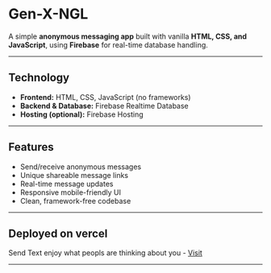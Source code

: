 # Gen-X-NGL 

A simple **anonymous messaging app** built with vanilla **HTML, CSS, and JavaScript**, using **Firebase** for real-time database handling.

---

## Technology 

* **Frontend:** HTML, CSS, JavaScript (no frameworks)
* **Backend & Database:** Firebase Realtime Database
* **Hosting (optional):** Firebase Hosting

---

## Features

* Send/receive anonymous messages
* Unique shareable message links
* Real-time message updates
* Responsive mobile-friendly UI
* Clean, framework-free codebase

---

## Deployed on vercel

Send Text enjoy what peopls are thinking about you - [Visit](https://gen-x-ngl.vercel.app/)

---